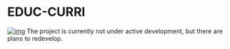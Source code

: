 # EDUC-CURRI
[![img](https://img.shields.io/badge/Lifecycle-Dormant-ff7f2a)](https://github.com/bcgov/repomountie/blob/master/doc/lifecycle-badges.md)
The project is currently not under active development, but there are plans to redevelop.
